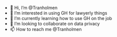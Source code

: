 - 👋 Hi, I’m @Tranholmen
- 👀 I’m interested in using GH for lawyerly things
- 🌱 I’m currently learning how to use GH on the job
- 💞️ I’m looking to collaborate on data privacy 
- 📫 How to reach me @Tranholmen

<!---
Tranholmen/Tranholmen is a ✨ special ✨ repository because its `README.md` (this file) appears on your GitHub profile.
You can click the Preview link to take a look at your changes.
--->
